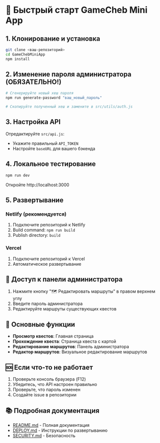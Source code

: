 # 🚀 Быстрый старт GameCheb Mini App

## 1. Клонирование и установка

```bash
git clone <ваш-репозиторий>
cd GameChebMiniApp
npm install
```

## 2. Изменение пароля администратора (ОБЯЗАТЕЛЬНО!)

```bash
# Сгенерируйте новый хеш пароля
npm run generate-password "ваш_новый_пароль"

# Скопируйте полученный хеш и замените в src/utils/auth.js
```

## 3. Настройка API

Отредактируйте `src/api.js`:
- Укажите правильный `API_TOKEN`
- Настройте `baseURL` для вашего бэкенда

## 4. Локальное тестирование

```bash
npm run dev
```

Откройте http://localhost:3000

## 5. Развертывание

### Netlify (рекомендуется)
1. Подключите репозиторий к Netlify
2. Build command: `npm run build`
3. Publish directory: `build`

### Vercel
1. Подключите репозиторий к Vercel
2. Автоматическое развертывание

## 🔐 Доступ к панели администратора

1. Нажмите кнопку "🗺️ Редактировать маршруты" в правом верхнем углу
2. Введите пароль администратора
3. Редактируйте маршруты существующих квестов

## 📱 Основные функции

- **Просмотр квестов**: Главная страница
- **Прохождение квеста**: Страница квеста с картой
- **Редактирование маршрутов**: Панель администратора
- **Редактор маршрутов**: Визуальное редактирование маршрутов

## 🆘 Если что-то не работает

1. Проверьте консоль браузера (F12)
2. Убедитесь, что API настроен правильно
3. Проверьте, что пароль изменен
4. Создайте issue в репозитории

## 📚 Подробная документация

- [README.md](README.md) - Полная документация
- [DEPLOY.md](DEPLOY.md) - Инструкции по развертыванию
- [SECURITY.md](SECURITY.md) - Безопасность 